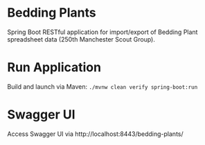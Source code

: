 # Bedding Plants
Spring Boot RESTful application for import/export of Bedding Plant spreadsheet data (250th Manchester Scout Group).

# Run Application
Build and launch via Maven:
```./mvnw clean verify spring-boot:run```

# Swagger UI
Access Swagger UI via http://localhost:8443/bedding-plants/
